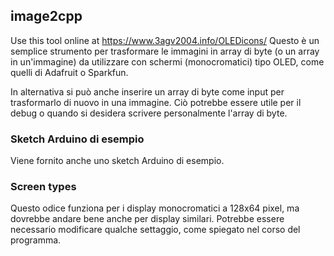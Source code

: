 ## image2cpp ##

Use this tool online at https://www.3agv2004.info/OLEDicons/
Questo è un semplice strumento per trasformare le immagini in array di byte (o un array in un'immagine) da utilizzare con schermi (monocromatici) tipo OLED, come quelli di Adafruit o Sparkfun.

In alternativa si può anche inserire un array di byte come input per trasformarlo di nuovo in una immagine. Ciò potrebbe essere utile per il debug o quando si desidera scrivere personalmente l'array di byte.

### Sketch Arduino di esempio ###
Viene fornito anche uno sketch Arduino di esempio.

### Screen types ###
Questo odice funziona per i display monocromatici a 128x64 pixel, ma dovrebbe andare bene anche per display similari. Potrebbe essere necessario modificare qualche settaggio, come spiegato nel corso del programma.
